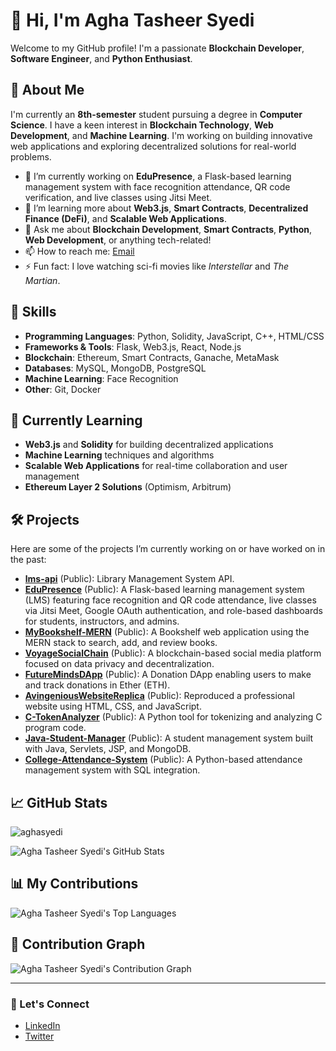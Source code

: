# 👋 Hi, I'm Agha Tasheer Syedi

Welcome to my GitHub profile! I'm a passionate **Blockchain Developer**, **Software Engineer**, and **Python Enthusiast**.

## 🚀 About Me

I'm currently an **8th-semester** student pursuing a degree in **Computer Science**. I have a keen interest in **Blockchain Technology**, **Web Development**, and **Machine Learning**. I'm working on building innovative web applications and exploring decentralized solutions for real-world problems.

- 🔭 I’m currently working on **EduPresence**, a Flask-based learning management system with face recognition attendance, QR code verification, and live classes using Jitsi Meet.
- 🌱 I’m learning more about **Web3.js**, **Smart Contracts**, **Decentralized Finance (DeFi)**, and **Scalable Web Applications**.
- 💬 Ask me about **Blockchain Development**, **Smart Contracts**, **Python**, **Web Development**, or anything tech-related!
- 📫 How to reach me: [Email](mailto:aghasyedi@gmail.com)
- ⚡ Fun fact: I love watching sci-fi movies like *Interstellar* and *The Martian*.

## 🔧 Skills

- **Programming Languages**: Python, Solidity, JavaScript, C++, HTML/CSS
- **Frameworks & Tools**: Flask, Web3.js, React, Node.js
- **Blockchain**: Ethereum, Smart Contracts, Ganache, MetaMask
- **Databases**: MySQL, MongoDB, PostgreSQL
- **Machine Learning**: Face Recognition
- **Other**: Git, Docker

## 🌱 Currently Learning

- **Web3.js** and **Solidity** for building decentralized applications
- **Machine Learning** techniques and algorithms
- **Scalable Web Applications** for real-time collaboration and user management
- **Ethereum Layer 2 Solutions** (Optimism, Arbitrum)

## 🛠️ Projects

Here are some of the projects I’m currently working on or have worked on in the past:

- **[lms-api](https://github.com/aghasyedi/lms-api)** (Public): Library Management System API.
- **[EduPresence](https://github.com/aghasyedi/EduPresence)** (Public): A Flask-based learning management system (LMS) featuring face recognition and QR code attendance, live classes via Jitsi Meet, Google OAuth authentication, and role-based dashboards for students, instructors, and admins.
- **[MyBookshelf-MERN](https://github.com/aghasyedi/MyBookshelf-MERN)** (Public): A Bookshelf web application using the MERN stack to search, add, and review books.
- **[VoyageSocialChain](https://github.com/aghasyedi/VoyageSocialChain)** (Public): A blockchain-based social media platform focused on data privacy and decentralization.
- **[FutureMindsDApp](https://github.com/aghasyedi/FutureMindsDApp)** (Public): A Donation DApp enabling users to make and track donations in Ether (ETH).
- **[AvingeniousWebsiteReplica](https://github.com/aghasyedi/AvingeniousWebsiteReplica)** (Public): Reproduced a professional website using HTML, CSS, and JavaScript.
- **[C-TokenAnalyzer](https://github.com/aghasyedi/C-TokenAnalyzer)** (Public): A Python tool for tokenizing and analyzing C program code.
- **[Java-Student-Manager](https://github.com/aghasyedi/Java-Student-Manager)** (Public): A student management system built with Java, Servlets, JSP, and MongoDB.
- **[College-Attendance-System](https://github.com/aghasyedi/College-Attendance-System)** (Public): A Python-based attendance management system with SQL integration.

## 📈 GitHub Stats

<p align="left">
  <img src="https://komarev.com/ghpvc/?username=aghasyedi&label=Profile%20views&color=0e75b6&style=flat" alt="aghasyedi" />
</p>

<p align="left">
  <img src="https://github-readme-stats.vercel.app/api?username=aghasyedi&show_icons=true&hide_title=true&hide=prs&count_private=true&theme=radical" alt="Agha Tasheer Syedi's GitHub Stats" />
</p>

## 📊 My Contributions

<p align="left">
  <img src="https://github-readme-stats.vercel.app/api/top-langs?username=aghasyedi&show_icons=true&locale=en&layout=compact&theme=radical" alt="Agha Tasheer Syedi's Top Languages" />
</p>

## 🐍 Contribution Graph

<p align="left">
  <img src="https://github-readme-stats.vercel.app/api?username=aghasyedi&show_icons=true&locale=en&show=contribs&theme=radical" alt="Agha Tasheer Syedi's Contribution Graph" />
</p>

---

### 📝 Let's Connect

- [LinkedIn](https://www.linkedin.com/in/aghasyedi/)
- [Twitter](https://twitter.com/AghaSyedi)
